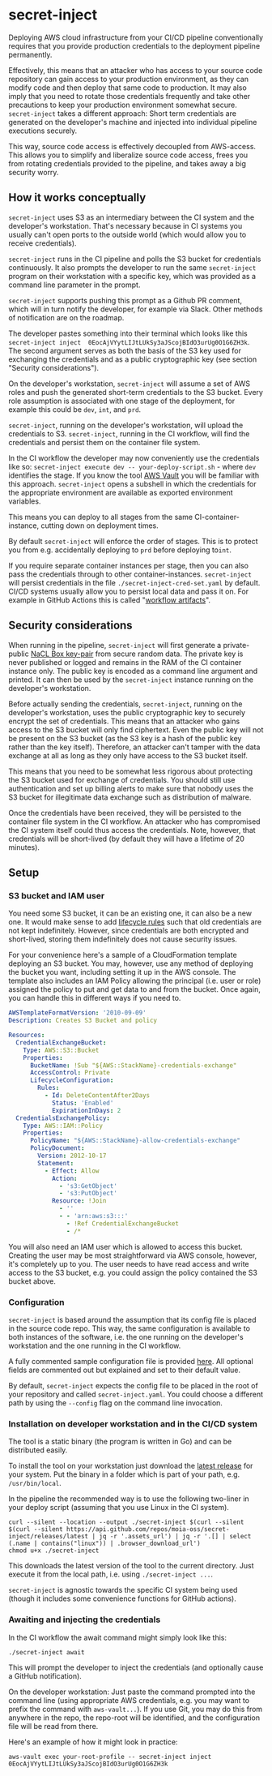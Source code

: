 # secret-inject

Deploying AWS cloud infrastructure from your CI/CD pipeline conventionally requires that you provide production credentials to the deployment pipeline permanently.

Effectively, this means that an attacker who has access to your source code repository can gain access to your production environment, as they can modify code and then deploy that same code to production. It may also imply that you need to rotate those credentials frequently and take other precautions to keep your production environment somewhat secure. `secret-inject` takes a different approach: Short term credentials are generated on the developer's machine and injected into individual pipeline executions securely.

This way, source code access is effectively decoupled from AWS-access. This allows you to simplify and liberalize source code access, frees you from rotating credentials provided to the pipeline, and takes away a big security worry.

## How it works conceptually

`secret-inject` uses S3 as an intermediary between the CI system and the developer's workstation. That's necessary because in CI systems you usually can't open ports to the outside world (which would allow you to receive credentials).

`secret-inject` runs in the CI pipeline and polls the S3 bucket for credentials continuously. It also prompts the developer to run the same `secret-inject` program on their workstation with a specific key, which was provided as a command line parameter in the prompt.

`secret-inject` supports pushing this prompt as a Github PR comment, which will in turn notify the developer, for example via Slack. Other methods of notification are on the roadmap.

The developer pastes something into their terminal which looks like this `secret-inject inject 
0EocAjVYytLIJtLUkSy3aJScojBIdO3urUg0O1G6ZH3k`. The second argument serves as both the basis of the S3 key used for exchanging the credentials and as a public cryptographic key (see section "Security considerations").

On the developer's workstation, `secret-inject` will assume a set of AWS roles and push the generated short-term credentials to the S3 bucket. Every role assumption is associated with one stage of the deployment, for example this could be `dev`, `int`, and `prd`.

`secret-inject`, running on the developer's workstation, will upload the credentials to S3. `secret-inject`, running in the CI workflow, will find the credentials and persist them on the container file system.

In the CI workflow the developer may now conveniently use the credentials like so: `secret-inject execute dev -- your-deploy-script.sh` - where `dev` identifies the stage. If you know the tool [AWS Vault](https://github.com/99designs/aws-vault) you will be familiar with this approach. `secret-inject` opens a subshell in which the credentials for the appropriate environment are available as exported environment variables. 

This means you can deploy to all stages from the same CI-container-instance, cutting down on deployment times.

By default `secret-inject` will enforce the order of stages. This is to protect you from e.g. accidentally deploying to `prd` before deploying to`int`.

If you require separate container instances per stage, then you can also pass the credentials through to other container-instances. `secret-inject` will persist credentials in the file `./secret-inject-cred-set.yaml` by default. CI/CD systems usually allow you to persist local data and pass it on. For example in GitHub Actions this is called "[workflow artifacts](https://docs.github.com/en/actions/guides/storing-workflow-data-as-artifacts)".

## Security considerations

When running in the pipeline, `secret-inject` will first generate a private-public [NaCL Box key-pair](https://nacl.cr.yp.to/box.html) from secure random data. The private key is never published or logged and remains in the RAM of the CI container instance only. The public key is encoded as a command line argument and printed. It can then be used by the `secret-inject` instance running on the developer's workstation.

Before actually sending the credentials, `secret-inject`, running on the developer's workstation, uses the public cryptographic key to securely encrypt the set of credentials. This means that an attacker who gains access to the S3 bucket will only find ciphertext. Even the public key will not be present on the S3 bucket (as the S3 key is a hash of the public key rather than the key itself). Therefore, an attacker can't tamper with the data exchange at all as long as they only have access to the S3 bucket itself.

This means that you need to be somewhat less rigorous about protecting the S3 bucket used for exchange of credentials. You should still use authentication and set up billing alerts to make sure that nobody uses the S3 bucket for illegitimate data exchange such as distribution of malware.

Once the credentials have been received, they will be persisted to the container file system in the CI workflow. An attacker who has compromised the CI system itself could thus access the credentials. Note, however, that credentials will be short-lived (by default they will have a lifetime of 20 minutes).

## Setup

### S3 bucket and IAM user

You need some S3 bucket, it can be an existing one, it can also be a new one. It would make sense to add [lifecycle rules](https://docs.aws.amazon.com/AmazonS3/latest/dev/object-lifecycle-mgmt.html) such that old credentials are not kept indefinitely. However, since credentials are both encrypted and short-lived, storing them indefinitely does not cause security issues.

For your convenience here's a sample of a CloudFormation template deploying an S3 bucket. You may, however, use any method of deploying the bucket you want, including setting it up in the AWS console. The template also includes an IAM Policy allowing the principal (i.e. user or role) assigned the policy to put and get data to and from the bucket. Once again, you can handle this in different ways if you need to. 

```yaml
AWSTemplateFormatVersion: '2010-09-09'
Description: Creates S3 Bucket and policy

Resources:
  CredentialExchangeBucket:
    Type: AWS::S3::Bucket
    Properties:
      BucketName: !Sub "${AWS::StackName}-credentials-exchange"
      AccessControl: Private
      LifecycleConfiguration:
        Rules:
          - Id: DeleteContentAfter2Days
            Status: 'Enabled'
            ExpirationInDays: 2
  CredentialsExchangePolicy:  
    Type: AWS::IAM::Policy
    Properties:
      PolicyName: "${AWS::StackName}-allow-credentials-exchange"
      PolicyDocument:
        Version: 2012-10-17
        Statement:
          - Effect: Allow
            Action: 
              - 's3:GetObject'
              - 's3:PutObject'
            Resource: !Join
              - ''
              - - 'arn:aws:s3:::'
                - !Ref CredentialExchangeBucket
                - /*

```

You will also need an IAM user which is allowed to access this bucket. Creating the user may be most straightforward via AWS console, however, it's completely up to you. The user needs to have read access and write access to the S3 bucket, e.g. you could assign the policy contained the S3 bucket above. 

### Configuration

`secret-inject` is based around the assumption that its config file is placed in the source code repo. This way, the same configuration is available to both instances of the software, i.e. the one running on the developer's workstation and the one running in the CI workflow.

A fully commented sample configuration file is provided [here](examples/secret-inject.yaml). All optional fields are commented out but explained and set to their default value.

By default, `secret-inject` expects the config file to be placed in the root of your repository and called `secret-inject.yaml`. You could choose a different path by using the `--config` flag on the command line invocation.

### Installation on developer workstation and in the CI/CD system 

The tool is a static binary (the program is written in Go) and can be distributed easily.

To install the tool on your workstation just download the [latest release](https://github.com/moia-oss/secret-inject/releases) for your system. Put the binary in a folder which is part of your path, e.g. `/usr/bin/local`.

In the pipeline the recommended way is to use the following two-liner in your deploy script (assuming that you use Linux in the CI system).

```
curl --silent --location --output ./secret-inject $(curl --silent $(curl --silent https://api.github.com/repos/moia-oss/secret-inject/releases/latest | jq -r '.assets_url') | jq -r '.[] | select (.name | contains("linux")) | .browser_download_url')
chmod u+x ./secret-inject
```

This downloads the latest version of the tool to the current directory. Just execute it from the local path, i.e. using `./secret-inject ...`. 

`secret-inject` is agnostic towards the specific CI system being used (though it includes some convenience functions for GitHub actions).

### Awaiting and injecting the credentials

In the CI workflow the await command might simply look like this:

```
./secret-inject await
```

This will prompt the developer to inject the credentials (and optionally cause a GitHub notification).

On the developer workstation: Just paste the command prompted into the command line (using appropriate AWS credentials, e.g. you may want to prefix the command with `aws-vault...`). If you use Git, you may do this from anywhere in the repo, the repo-root will be identified, and the configuration file will be read from there. 

Here's an example of how it might look in practice:

```
aws-vault exec your-root-profile -- secret-inject inject 0EocAjVYytLIJtLUkSy3aJScojBIdO3urUg0O1G6ZH3k
```
